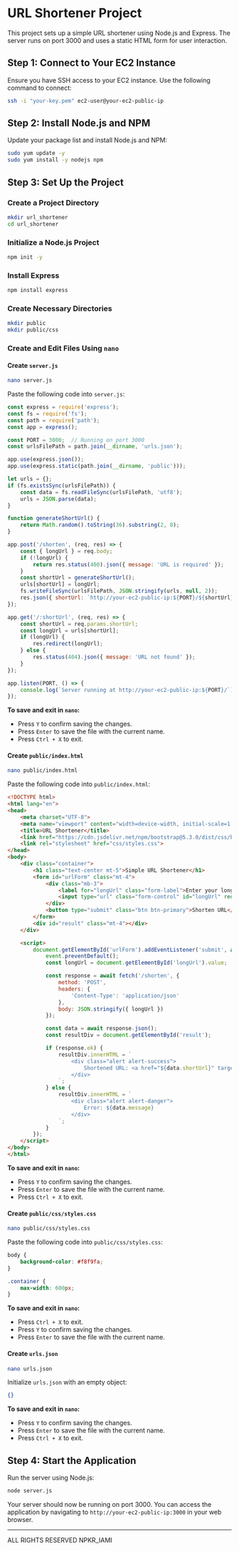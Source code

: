 # URL Shortener Project

This project sets up a simple URL shortener using Node.js and Express. The server runs on port 3000 and uses a static HTML form for user interaction.

## Step 1: Connect to Your EC2 Instance

Ensure you have SSH access to your EC2 instance. Use the following command to connect:

```bash
ssh -i "your-key.pem" ec2-user@your-ec2-public-ip
```

## Step 2: Install Node.js and NPM

Update your package list and install Node.js and NPM:

```bash
sudo yum update -y
sudo yum install -y nodejs npm
```

## Step 3: Set Up the Project

### Create a Project Directory

```bash
mkdir url_shortener
cd url_shortener
```

### Initialize a Node.js Project

```bash
npm init -y
```

### Install Express

```bash
npm install express
```

### Create Necessary Directories

```bash
mkdir public
mkdir public/css
```

### Create and Edit Files Using `nano`

#### Create `server.js`

```bash
nano server.js
```

Paste the following code into `server.js`:

```javascript
const express = require('express');
const fs = require('fs');
const path = require('path');
const app = express();

const PORT = 3000;  // Running on port 3000
const urlsFilePath = path.join(__dirname, 'urls.json');

app.use(express.json());
app.use(express.static(path.join(__dirname, 'public')));

let urls = {};
if (fs.existsSync(urlsFilePath)) {
    const data = fs.readFileSync(urlsFilePath, 'utf8');
    urls = JSON.parse(data);
}

function generateShortUrl() {
    return Math.random().toString(36).substring(2, 8);
}

app.post('/shorten', (req, res) => {
    const { longUrl } = req.body;
    if (!longUrl) {
        return res.status(400).json({ message: 'URL is required' });
    }
    const shortUrl = generateShortUrl();
    urls[shortUrl] = longUrl;
    fs.writeFileSync(urlsFilePath, JSON.stringify(urls, null, 2));
    res.json({ shortUrl: `http://your-ec2-public-ip:${PORT}/${shortUrl}` });
});

app.get('/:shortUrl', (req, res) => {
    const shortUrl = req.params.shortUrl;
    const longUrl = urls[shortUrl];
    if (longUrl) {
        res.redirect(longUrl);
    } else {
        res.status(404).json({ message: 'URL not found' });
    }
});

app.listen(PORT, () => {
    console.log(`Server running at http://your-ec2-public-ip:${PORT}/`);
});
```

**To save and exit in `nano`:**
- Press `Y` to confirm saving the changes.
- Press `Enter` to save the file with the current name.
- Press `Ctrl + X` to exit.

#### Create `public/index.html`

```bash
nano public/index.html
```

Paste the following code into `public/index.html`:

```html
<!DOCTYPE html>
<html lang="en">
<head>
    <meta charset="UTF-8">
    <meta name="viewport" content="width=device-width, initial-scale=1.0">
    <title>URL Shortener</title>
    <link href="https://cdn.jsdelivr.net/npm/bootstrap@5.3.0/dist/css/bootstrap.min.css" rel="stylesheet">
    <link rel="stylesheet" href="css/styles.css">
</head>
<body>
    <div class="container">
        <h1 class="text-center mt-5">Simple URL Shortener</h1>
        <form id="urlForm" class="mt-4">
            <div class="mb-3">
                <label for="longUrl" class="form-label">Enter your long URL</label>
                <input type="url" class="form-control" id="longUrl" required placeholder="https://www.example.com">
            </div>
            <button type="submit" class="btn btn-primary">Shorten URL</button>
        </form>
        <div id="result" class="mt-4"></div>
    </div>

    <script>
        document.getElementById('urlForm').addEventListener('submit', async function(event) {
            event.preventDefault();
            const longUrl = document.getElementById('longUrl').value;

            const response = await fetch('/shorten', {
                method: 'POST',
                headers: {
                    'Content-Type': 'application/json'
                },
                body: JSON.stringify({ longUrl })
            });

            const data = await response.json();
            const resultDiv = document.getElementById('result');

            if (response.ok) {
                resultDiv.innerHTML = `
                    <div class="alert alert-success">
                        Shortened URL: <a href="${data.shortUrl}" target="_blank">${data.shortUrl}</a>
                    </div>
                `;
            } else {
                resultDiv.innerHTML = `
                    <div class="alert alert-danger">
                        Error: ${data.message}
                    </div>
                `;
            }
        });
    </script>
</body>
</html>
```

**To save and exit in `nano`:**
- Press `Y` to confirm saving the changes.
- Press `Enter` to save the file with the current name.
- Press `Ctrl + X` to exit.
  
#### Create `public/css/styles.css`

```bash
nano public/css/styles.css
```

Paste the following code into `public/css/styles.css`:

```css
body {
    background-color: #f8f9fa;
}

.container {
    max-width: 600px;
}
```

**To save and exit in `nano`:**
- Press `Ctrl + X` to exit.
- Press `Y` to confirm saving the changes.
- Press `Enter` to save the file with the current name.

#### Create `urls.json`

```bash
nano urls.json
```

Initialize `urls.json` with an empty object:

```json
{}
```

**To save and exit in `nano`:**
- Press `Y` to confirm saving the changes.
- Press `Enter` to save the file with the current name.
- Press `Ctrl + X` to exit.
  
## Step 4: Start the Application

Run the server using Node.js:

```bash
node server.js
```

Your server should now be running on port 3000. You can access the application by navigating to `http://your-ec2-public-ip:3000` in your web browser.

---

ALL RIGHTS RESERVED NPKR_IAMI

